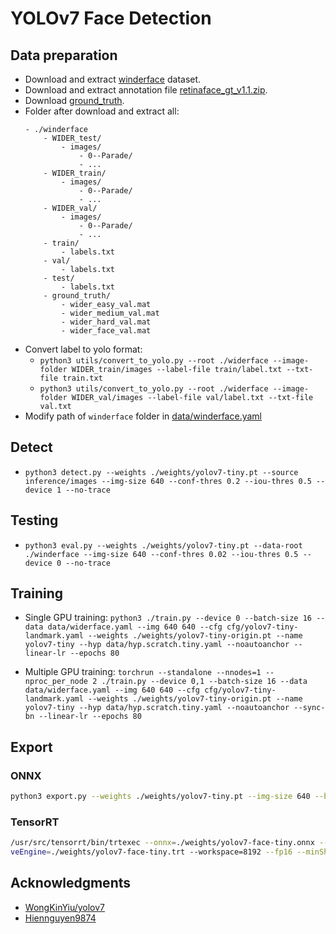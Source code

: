 # YOLOv7 Face Detection

## Data preparation

- Download and extract [winderface](http://shuoyang1213.me/WIDERFACE/index.html) dataset.
- Download and extract annotation file [retinaface_gt_v1.1.zip](https://github.com/deepinsight/insightface/tree/master/detection/retinaface).
- Download [ground_truth](https://github.com/deepcam-cn/yolov5-face/tree/master/widerface_evaluate/ground_truth).
- Folder after download and extract all:
  ```
  - ./winderface
      - WIDER_test/
          - images/
              - 0--Parade/
              - ...
      - WIDER_train/
          - images/
              - 0--Parade/
              - ...
      - WIDER_val/
          - images/
              - 0--Parade/
              - ...
      - train/
          - labels.txt
      - val/
          - labels.txt
      - test/
          - labels.txt
      - ground_truth/
          - wider_easy_val.mat
          - wider_medium_val.mat
          - wider_hard_val.mat
          - wider_face_val.mat
  ```
- Convert label to yolo format:
  - `python3 utils/convert_to_yolo.py --root ./widerface --image-folder WIDER_train/images --label-file train/label.txt --txt-file train.txt`
  - `python3 utils/convert_to_yolo.py --root ./widerface --image-folder WIDER_val/images --label-file val/label.txt --txt-file val.txt`
- Modify path of `winderface` folder in [data/winderface.yaml](data/winderface.yaml)

## Detect

- `python3 detect.py --weights ./weights/yolov7-tiny.pt --source inference/images --img-size 640 --conf-thres 0.2 --iou-thres 0.5 --device 1 --no-trace`

## Testing

- `python3 eval.py --weights ./weights/yolov7-tiny.pt --data-root ./winderface --img-size 640 --conf-thres 0.02 --iou-thres 0.5 --device 0 --no-trace`

## Training

- Single GPU training: `python3 ./train.py --device 0 --batch-size 16 --data data/widerface.yaml --img 640 640 --cfg cfg/yolov7-tiny-landmark.yaml --weights ./weights/yolov7-tiny-origin.pt --name yolov7-tiny --hyp data/hyp.scratch.tiny.yaml --noautoanchor --linear-lr --epochs 80`

- Multiple GPU training: `torchrun --standalone --nnodes=1 --nproc_per_node 2 ./train.py --device 0,1 --batch-size 16 --data data/widerface.yaml --img 640 640 --cfg cfg/yolov7-tiny-landmark.yaml --weights ./weights/yolov7-tiny-origin.pt --name yolov7-tiny --hyp data/hyp.scratch.tiny.yaml --noautoanchor --sync-bn --linear-lr --epochs 80`

## Export

### ONNX

```bash
python3 export.py --weights ./weights/yolov7-tiny.pt --img-size 640 --batch-size 1 --dynamic-batch --grid --end2end --max-wh 640 --topk-all 100 --iou-thres 0.5 --conf-thres 0.2 --device 0 --simplify --cleanup
```

### TensorRT
 
```bash
/usr/src/tensorrt/bin/trtexec --onnx=./weights/yolov7-face-tiny.onnx --sa
veEngine=./weights/yolov7-face-tiny.trt --workspace=8192 --fp16 --minShapes=images:1x3x640x640 --optShapes=images:1x3x640x640 --maxShapes=images:4x3x640x640 --shapes=images:1x3x640x640
```

## Acknowledgments

- [WongKinYiu/yolov7](https://github.com/WongKinYiu/yolov7)
- [Hiennguyen9874](https://github.com/hiennguyen9874/yolov7-face-detection/tree/using-landmark)
